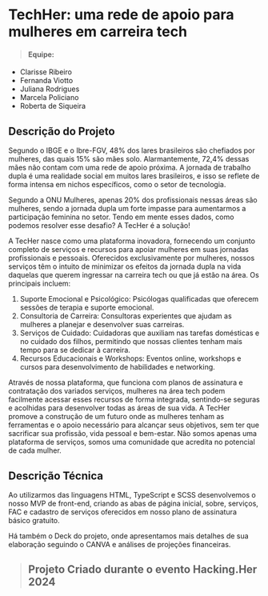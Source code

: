 # TechHer: uma rede de apoio para mulheres em carreira tech

> #### Equipe:

- Clarisse Ribeiro
- Fernanda Viotto
- Juliana Rodrigues
- Marcela Policiano
- Roberta de Siqueira

## Descrição do Projeto

Segundo o IBGE e o Ibre-FGV, 48% dos lares brasileiros são chefiados por mulheres, das quais 15% são mães solo. Alarmantemente, 72,4% dessas mães não contam com uma rede de apoio próxima. A jornada de trabalho dupla é uma realidade social em muitos lares brasileiros, e isso se reflete de forma intensa em nichos específicos, como o setor de tecnologia.

Segundo a ONU Mulheres, apenas 20% dos profissionais nessas áreas são mulheres, sendo a jornada dupla um forte impasse para aumentarmos a participação feminina no setor.
Tendo em mente esses dados, como podemos resolver esse desafio? A TecHer é a solução!

A TecHer nasce como uma plataforma inovadora, fornecendo um conjunto completo de serviços e recursos para apoiar mulheres em suas jornadas profissionais e pessoais. Oferecidos exclusivamente por mulheres, nossos serviços têm o intuito de minimizar os efeitos da jornada dupla na vida daquelas que querem ingressar na carreira tech ou que já estão na área. Os principais incluem:

1. Suporte Emocional e Psicológico: Psicólogas qualificadas que oferecem sessões de terapia e suporte emocional.
2. Consultoria de Carreira: Consultoras experientes que ajudam as mulheres a planejar e desenvolver suas carreiras.
3. Serviços de Cuidado: Cuidadoras que auxiliam nas tarefas domésticas e no cuidado dos filhos, permitindo que nossas clientes tenham mais tempo para se dedicar à carreira.
4. Recursos Educacionais e Workshops: Eventos online, workshops e cursos para desenvolvimento de habilidades e networking.
   
Através de nossa plataforma, que funciona com planos de assinatura e contratação dos variados serviços, mulheres na área tech podem facilmente acessar esses recursos de forma integrada, sentindo-se seguras e acolhidas para desenvolver todas as áreas de sua vida. A TecHer promove a construção de um futuro onde as mulheres tenham as ferramentas e o apoio necessário para alcançar seus objetivos, sem ter que sacrificar sua profissão, vida pessoal e bem-estar. Não somos apenas uma plataforma de serviços, somos uma comunidade que acredita no potencial de cada mulher.

## Descrição Técnica
Ao utilizarmos das linguagens HTML, TypeScript e SCSS desenvolvemos o nosso MVP de front-end, criando as abas de página inicial, sobre, serviços, FAC e cadastro de serviços oferecidos em nosso plano de assinatura básico gratuito.

Há também o Deck do projeto, onde apresentamos mais detalhes de sua elaboração seguindo o CANVA e análises de projeções financeiras.

##

>  ## Projeto Criado durante o evento Hacking.Her 2024
